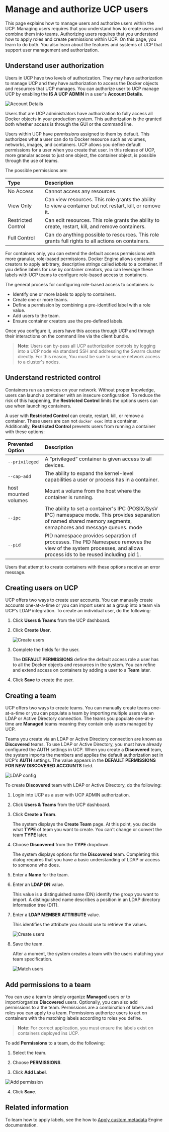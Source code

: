 <!--[metadata]>
+++
aliases = [ "ucp/manage/monitor-manage-users/"]
title = "Manage and authorize users"
description = "Manage and authorize users"
keywords = ["authorize, authentication, users, teams, UCP, Docker, objects"]
[menu.main]
parent="mn_ucp_user_management"
identifier="ucp_manage_users"
+++
<![end-metadata]-->

# Manage and authorize UCP users

This page explains how to manage users and authorize users within the UCP.
Managing users requires that you understand how to create users and combine them
into teams. Authorizing users requires that you understand how to apply roles
and create permissions within UCP.  On this page, you learn to do both. You also
learn about the features and systems of UCP that support user management and
authorization.

## Understand user authorization

Users in UCP have two levels of authorization. They may have authorization to
manage UCP and they have authorization to access the Docker objects and
resources that UCP manages. You can authorize user to UCP manage UCP by enabling
the **IS A UCP ADMIN** in a user's **Account Details**.

![Account Details](../images/account_details.png)

Users that are UCP administrators have authorization to fully access all Docker
objects in your production system. This authorization is the granted both
whether access is through the GUI or the command line.

Users within UCP have *permissions* assigned to them by default. This authorizes
what a user can do to Docker resource such as volumes, networks, images, and
containers. UCP allows you define default permissions for a user when you create
that user. In this release of UCP, more granular access to just one object, the
container object, is possible through the use of teams.

The possible permissions are:

| Type               | Description                                                                                               |
|:-------------------|:----------------------------------------------------------------------------------------------------------|
| No Access          | Cannot access any resources.                                                                              |
| View Only          | Can view resources. This role grants the ability to view a container but not restart, kill, or remove it. |
| Restricted Control | Can edit resources. This role grants the ability to create, restart, kill, and remove containers.         |
| Full Control       | Can do anything possible to resources. This role grants full rights to all actions on containers.         |

For containers only, you can extend the default access permissions with more
granular, role-based permissions. Docker Engine allows container creators to
apply arbitrary, descriptive strings called *labels* to a container. If you
define labels for use by container creators, you can leverage these
labels with UCP teams to configure role-based access to containers.

The general process for configuring role-based access to containers is:

* Identify one or more labels to apply to containers.
* Create one or more teams.
* Define a permission by combining a pre-identified label with a role value.
* Add users to the team.
* Ensure container creators use the pre-defined labels.

Once you configure it, users have this access through UCP and through their
interactions on the command line via the client bundle.

>**Note**: Users can by-pass all UCP authorization controls by logging into a UCP node via
standard SSH and addressing the Swarm cluster directly. For this reason, You
must be sure to secure network access to a cluster's nodes.   

## Understand restricted control

Containers run as services on your network. Without proper knowledge, users can
launch a container with an insecure configuration. To reduce the risk of this
happening, the **Restricted Control** limits the options users can use when
launching containers.

A user with **Restricted Control** can create, restart, kill, or remove a
container. These users are can not `docker exec` into a container. Additionally,
**Restricted Control** prevents users from running a container with these
options:

| Prevented Option     | Description                                                                                                                                                         |
|:---------------------|:--------------------------------------------------------------------------------------------------------------------------------------------------------------------|
| `--privileged`       | A “privileged” container is given access to all devices.                                                                                                            |
| `--cap-add`          | The ability to expand the kernel-level capabilities a user or process has in a  container.                                                                          |
| host mounted volumes | Mount a volume from the host where the container is running.                                                                                                        |
| `--ipc`              | The ability to set a container's IPC (POSIX/SysV IPC) namespace mode. This provides separation of named shared memory segments, semaphores and message queues. mode |
| `--pid`              | PID namespace provides separation of processes. The PID Namespace removes the view of the system processes, and allows process ids to be reused including pid 1.    |

Users that attempt to create containers with these options receive an error message.

## Creating users on UCP

UCP offers two ways to create user accounts. You can manually create accounts
one-at-a-time or you can import users as a group into a team via UCP's LDAP
integration. To create an individual user, do the following:

1. Click **Users & Teams** from the UCP dashboard.

2. Click **Create User**.

    ![Create users](../images/create_user.png)

3. Complete the fields for the user.

    The **DEFAULT PERMISSIONS** define the default access role a user has to all
    the Docker objects and resources in the system. You can refine and extend access
    on containers by adding a user to a **Team** later.

4. Click **Save** to create the user.

## Creating a team

UCP offers two ways to create teams. You can manually create teams one-at-a-time
or you can populate a team by importing multiple users via an LDAP or Active
Directory connection. The teams you populate one-at-a-time are **Managed** teams
meaning they contain only users managed by UCP.

Teams you create via an LDAP or Active Directory connection are known as
**Discovered** teams. To use LDAP or Active Directory, you must have already
configured the AUTH settings in UCP. When you create a **Discovered** team, the
system imports the members and applies the default authorization set in UCP's
**AUTH** settings. The value appears in the **DEFAULT PERMISSIONS FOR NEW
DISCOVERED ACCOUNTS** field.   

![LDAP config](../images/ldap_access.png)

To create **Discovered** team with LDAP or Active Directory, do the following:

1. Login into UCP as a user with UCP ADMIN authorization.

2. Click **Users & Teams** from the UCP dashboard.

3. Click **Create a Team**.

    The system displays the **Create Team** page. At this point, you decide what
    **TYPE** of team you want to create. You can't change or convert the team
    **TYPE** later.

4. Choose **Discovered** from the **TYPE** dropdown.

    The system displays options for the **Discovered** team. Completing this
    dialog requires that you have a basic understanding of LDAP or access to
    someone who does.

5. Enter a **Name** for the team.

5. Enter an **LDAP DN** value.

    This value is a distinguished name (DN) identify the group you want to
    import. A distinguished name describes a position in an LDAP
    directory information tree (DIT).

6. Enter a **LDAP MEMBER ATTRIBUTE** value.

    This identifies the attribute you should use to retrieve the values.

    ![Create users](../images/save_team.png)

7. Save the team.

    After a moment, the system creates a team with the users matching
    your team specification.

    ![Match users](../images/match_list.png)

## Add permissions to a team

You can use a team to simply organize **Managed** users or to import/organize
**Discovered** users. Optionally, you can also add permissions to a the team.
Permissions are a combination of labels and roles you can apply to a team.
Permissions authorize users to act on containers with the matching labels
according to roles you define.

>**Note**: For correct application, you must ensure the labels exist on
containers deployed ins UCP.  

To add **Permissions** to a team, do the following:

1. Select the team.

2. Choose **PERMISSIONS**.

3. Click **Add Label**.

  ![Add permission](../images/add_permission.png)

4. Click **Save**.

## Related information

To learn how to apply labels, see the how to [Apply custom
metadata](/engine/userguide/labels-custom-metadata.md)
Engine documentation.
